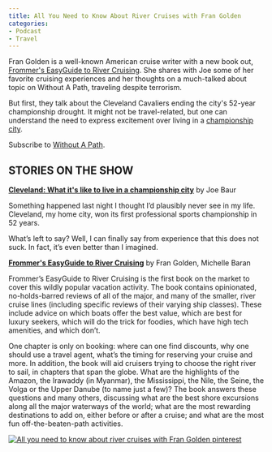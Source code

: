```yaml
---
title: All You Need to Know About River Cruises with Fran Golden
categories:
- Podcast
- Travel
---
```


Fran Golden is a well-known American cruise writer with a new book out, [Frommer's EasyGuide to River Cruising](https://www.amazon.com/Frommers-EasyGuide-River-Cruising-Guides/dp/1628872500?ie=UTF8&*Version*=1&*entries*=0). She shares with Joe some of her favorite cruising experiences and her thoughts on a much-talked about topic on Without A Path, traveling despite terrorism.

But first, they talk about the Cleveland Cavaliers ending the city's 52-year championship drought. It might not be travel-related, but one can understand the need to express excitement over living in a [championship city](https://withoutapath.com/cleveland-championship/).

Subscribe to [Without A Path](https://itunes.apple.com/us/podcast/without-a-path/id1037475413?l=es&mt=2).<!-- more -->

## STORIES ON THE SHOW

**[Cleveland: What it's like to live in a championship city](https://withoutapath.com/cleveland-championship/)** by Joe Baur

Something happened last night I thought I’d plausibly never see in my life. Cleveland, my home city, won its first professional sports championship in 52 years.

What’s left to say? Well, I can finally say from experience that this does not suck. In fact, it’s even better than I imagined.

[**Frommer's EasyGuide to River Cruising**](https://www.amazon.com/Frommers-EasyGuide-River-Cruising-Guides/dp/1628872500?ie=UTF8&*Version*=1&*entries*=0) by Fran Golden, Michelle Baran

Frommer’s EasyGuide to River Cruising is the first book on the market to cover this wildly popular vacation activity. The book contains opinionated, no-holds-barred reviews of all of the major, and many of the smaller, river cruise lines (including specific reviews of their varying ship classes). These include advice on which boats offer the best value, which are best for luxury seekers, which will do the trick for foodies, which have high tech amenities, and which don’t.

One chapter is only on booking: where can one find discounts, why one should use a travel agent, what’s the timing for reserving your cruise and more. In addition, the book will aid cruisers trying to choose the right river to sail, in chapters that span the globe. What are the highlights of the Amazon, the Irawaddy (in Myanmar), the Mississippi, the Nile, the Seine, the Volga or the Upper Danube (to name just a few)? The book answers these questions and many others, discussing what are the best shore excursions along all the major waterways of the world; what are the most rewarding destinations to add on, either before or after a cruise; and what are the most fun off-the-beaten-path activities.

[![All you need to know about river cruises with Fran Golden pinterest](https://withoutapath.com/wp-content/uploads/2016/06/All-you-need-to-know-about-river-cruises-with-Fran-Golden-pinterest.png)](https://withoutapath.com/wp-content/uploads/2016/06/All-you-need-to-know-about-river-cruises-with-Fran-Golden-pinterest.png)
